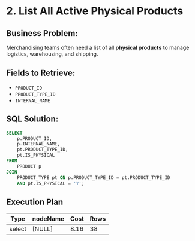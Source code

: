 # 2. List All Active Physical Products

## Business Problem:
Merchandising teams often need a list of all **physical products** to manage logistics, warehousing, and shipping.

## Fields to Retrieve:
- `PRODUCT_ID`  
- `PRODUCT_TYPE_ID`  
- `INTERNAL_NAME`  

## SQL Solution:
```sql
SELECT
    p.PRODUCT_ID,
    p.INTERNAL_NAME,
    pt.PRODUCT_TYPE_ID,
    pt.IS_PHYSICAL
FROM
    PRODUCT p
JOIN 
    PRODUCT_TYPE pt ON p.PRODUCT_TYPE_ID = pt.PRODUCT_TYPE_ID
    AND pt.IS_PHYSICAL = 'Y';
```
## Execution Plan
| Type   | nodeName | Cost | Rows |
|--------|----------|------|------|
| select | [NULL]   | 8.16 | 38   |

